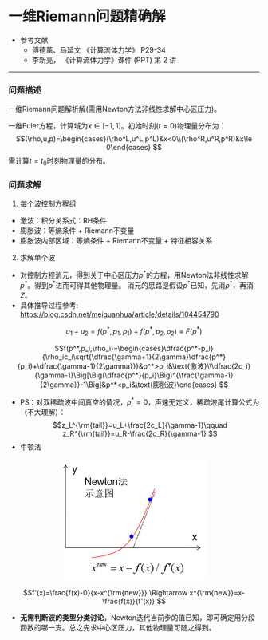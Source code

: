 # 一维Riemann问题精确解
- 参考文献
   - 傅德薰、马延文 《计算流体力学》 P29-34
   - 李新亮， 《计算流体力学》课件 (PPT) 第 2 讲

---
### 问题描述
一维Riemann问题解析解(需用Newton方法非线性求解中心区压力)。

一维Euler方程，计算域为$x\in [-1,1]$。初始时刻($t=0$)物理量分布为：
$$(\rho,u,p)=\begin{cases}(\rho^L,u^L,p^L)&x<0\\(\rho^R,u^R,p^R)&x\le 0\end{cases} $$
需计算$t=t_0$时刻物理量的分布。

### 问题求解
1. 每个波控制方程组
- 激波：积分关系式：RH条件
- 膨胀波：等熵条件 + Riemann不变量
- 膨胀波内部区域：等熵条件 + Riemann不变量 + 特征相容关系
2. 求解单个波
- 对控制方程消元，得到关于中心区压力$p^*$的方程，用Newton法非线性求解$p^*$。得到$p^*$进而可得其他物理量。
消元的思路是假设$p^*$已知，先消$\rho^*$，再消$Z$。
- 具体推导过程参考: https://blog.csdn.net/meiguanhua/article/details/104454790

$$u_1-u_2=f(p^*,p_1,\rho_1)+f(p^*,p_2,\rho_2)\equiv F(p^*) $$

$$f(p^*,p_i,\rho_i)=\begin{cases}\dfrac{p^*-p_i}{\rho_ic_i\sqrt{\dfrac{\gamma+1}{2\gamma}\dfrac{p^*}{p_i}+\dfrac{\gamma-1}{2\gamma}}}&p^*>p_i&\text{激波}\\\dfrac{2c_i}{\gamma-1}\Big[\Big(\dfrac{p^*}{p_i}\Big)^{\frac{\gamma-1}{2\gamma}}-1\Big]&p^*<p_i&\text{膨胀波}\end{cases} $$

- PS：对双稀疏波中间真空的情况，$\rho^*=0$，声速无定义，稀疏波尾计算公式为（不大理解）：
  $$z_L^{\rm{tail}}=u_L+\frac{2c_L}{\gamma-1}\qquad z_R^{\rm{tail}}=u_R-\frac{2c_R}{\gamma-1} $$
- 牛顿法
<div align=center><img src='img/newton.png'></div>

$$f'(x)=\frac{f(x)-0}{x-x^{\rm{new}}} \Rightarrow x^{\rm{new}}=x-\frac{f(x)}{f'(x)} $$
- **无需判断波的类型分类讨论**，Newton迭代当前步的值已知，即可确定用分段函数的哪一支。总之先求中心区压力，其他物理量可随之得到。